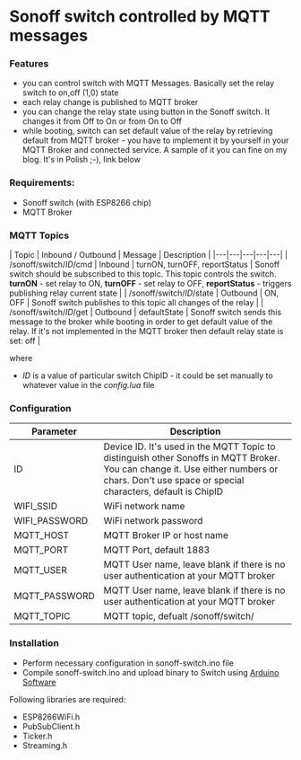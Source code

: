 # Sonoff switch controlled by MQTT messages

### Features
* you can control switch with MQTT Messages. Basically set the relay switch to on,off (1,0) state
* each relay change is published to MQTT broker  
* you can change the relay state using button in the Sonoff switch. It changes it from Off to On or from On to Off
* while booting, switch  can set default value of the relay by retrieving default from MQTT broker - you have to implement it by yourself in your MQTT Broker and connected service. A sample of it you can fine on my blog. It's in Polish ;-), link below

### Requirements:

* Sonoff switch (with ESP8266 chip)
* MQTT Broker

### MQTT Topics

| Topic  | Inbound / Outbound | Message | Description |
|---|---|---|---|---| 
| /sonoff/switch/*ID*/cmd | Inbound | turnON, turnOFF, reportStatus |  Sonoff switch should be subscribed to this topic. This topic controls the switch. **turnON** - set relay to ON, **turnOFF** - set relay to OFF, **reportStatus** - triggers publishing relay current state | 
| /sonoff/switch/*ID*/state | Outbound | ON, OFF | Sonoff switch publishes to this topic all changes of the relay |
| /sonoff/switch/*ID*/get | Outbound | defaultState | Sonoff switch sends this message to the broker while booting in order to get default value of the relay. If it's not implemented in the MQTT broker then default relay state is set: off | 

where 
*  _ID_ is a value of particular switch ChipID - it could be set manually to whatever value in the _config.lua_ file


### Configuration

| Parameter  | Description |
|---|---|
| ID | Device ID. It's used in the MQTT Topic to distinguish other Sonoffs in MQTT Broker. You can change it. Use either numbers or chars. Don't use space or special characters, default is ChipID |
| WIFI_SSID  | WiFi network name |
| WIFI_PASSWORD   | WiFi network password |
| MQTT_HOST  | MQTT Broker IP or host name |
| MQTT_PORT  | MQTT Port, default 1883 |
| MQTT_USER  | MQTT User name, leave blank if there is no user authentication at your MQTT broker |
| MQTT_PASSWORD  | MQTT User name, leave blank if there is no user authentication at your MQTT broker |
| MQTT_TOPIC  | MQTT topic, defualt /sonoff/switch/ |



### Installation

* Perform necessary configuration in sonoff-switch.ino file
* Compile sonoff-switch.ino and upload binary to Switch using [Arduino Software](https://www.arduino.cc/en/Main/Software)

Following libraries are required:
* ESP8266WiFi.h
* PubSubClient.h
* Ticker.h
* Streaming.h

